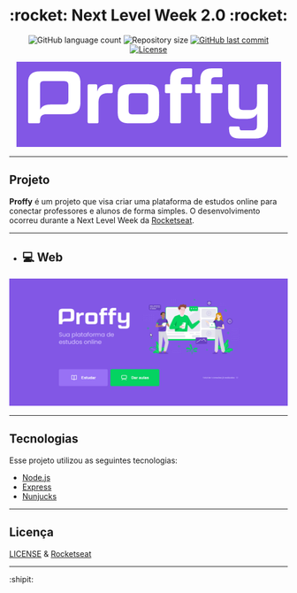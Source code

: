 <h1 align="center">
  :rocket: Next Level Week 2.0 :rocket:
</h1>

<p align="center">
  <img alt="GitHub language count" src="https://img.shields.io/github/languages/count/estanho/next-level-week-2.0">

  <img alt="Repository size" src="https://img.shields.io/github/repo-size/estanho/next-level-week-2.0">
  
  <a href="https://github.com/estanho/next-level-week-2.0/commits/master">
    <img alt="GitHub last commit" src="https://img.shields.io/github/last-commit/estanho/next-level-week-2.0">
  </a>
  <a href="https://github.com/estanho/next-level-week-2.0/blob/master/LICENSE">
    <img alt="License" src="https://img.shields.io/badge/license-MIT-brightgreen">
  </a>
</p>

<p align="center">
  <img src="github/logo.png">
</p>

---

## Projeto
**Proffy** é um projeto que visa criar uma plataforma de estudos online para conectar professores e alunos de forma simples. O desenvolvimento ocorreu durante a Next Level Week da [Rocketseat](https://rocketseat.com.br/).
<br>

---
- ## :computer: Web
<p align="center">
  <img src="github/imagem.gif">
</p>

---
## Tecnologias

Esse projeto utilizou as seguintes tecnologias:

- [Node.js](https://nodejs.org/en/)
- [Express](https://expressjs.com/pt-br/)
- [Nunjucks](https://mozilla.github.io/nunjucks/)

---
## Licença

[LICENSE](LICENSE) & [Rocketseat](https://rocketseat.com.br/)

---
:shipit: